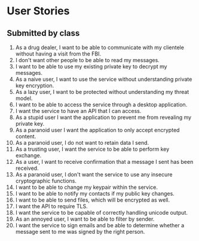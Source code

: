 # User Stories

## Submitted by class

1. As a drug dealer, I want to be able to communicate with my clientele without having a visit from the FBI.
2. I don't want other people to be able to read my messages.
3. I want to be able to use my existing private key to decrypt my messages.
4. As a naive user, I want to use the service without understanding private key encryption.
5. As a lazy user, I want to be protected without understanding my threat model.
6. I want to be able to access the service through a desktop application.
7. I want the service to have an API that I can access.
8. As a stupid user I want the application to prevent me from revealing my private key.
9. As a paranoid user I want the application to only accept encrypted content.
10. As a paranoid user, I do not want to retain data I send.
11. As a trusting user, I want the service to be able to perform key exchange.
12. As a user, I want to receive confirmation that a message I sent has been received.
13. As a paranoid user, I don't want the service to use any insecure cryptographic functions.
14. I want to be able to change my keypair within the service.
15. I want to be able to notify my contacts if my public key changes.
16. I want to be able to send files, which will be encrypted as well.
17. I want the API to require TLS.
18. I want the service to be capable of correctly handling unicode output.
19. As an annoyed user, I want to be able to filter by sender.
20. I want the service to sign emails and be able to determine whether a message sent to me was signed by the right person.

